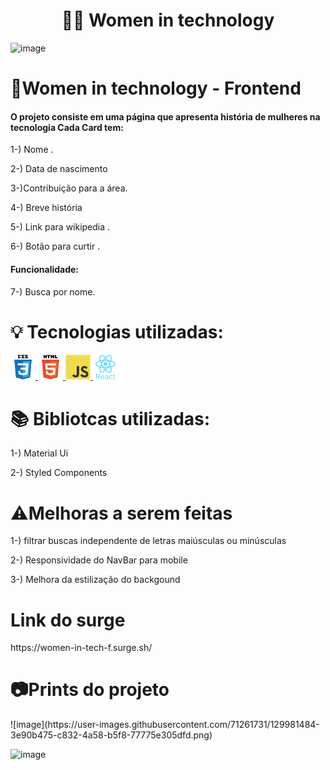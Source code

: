 <h1 align="center"> 👩‍💻 Women in technology</h1> 

![image](https://user-images.githubusercontent.com/71261731/129981437-7fb6550b-3340-4c2a-9d27-ee093ab6d7d7.png)


<h1> 💪Women in technology -  Frontend</h1>
<h4>O projeto consiste em uma página que apresenta história de mulheres na tecnologia
Cada Card tem: </h4>
<p> 1-) Nome .</p>
<p> 2-) Data de nascimento</p>
<p> 3-)Contribuição para a área.</p>
<p> 4-) Breve história</p>
<p> 5-) Link para wikipedia .</p>
<p> 6-) Botão para curtir .</p>

<h4>Funcionalidade:</h4>
<p> 7-) Busca por nome.</p>

<h1> 💡 Tecnologias utilizadas:</h1>
<p align="left"> <a href="https://www.w3schools.com/css/" target="_blank"> <img src="https://raw.githubusercontent.com/devicons/devicon/master/icons/css3/css3-original-wordmark.svg" alt="css3" width="40" height="40"/> </a> <a href="https://www.w3.org/html/" target="_blank"> <img src="https://raw.githubusercontent.com/devicons/devicon/master/icons/html5/html5-original-wordmark.svg" alt="html5" width="40" height="40"/> </a> <a href="https://developer.mozilla.org/en-US/docs/Web/JavaScript" target="_blank"> <img src="https://raw.githubusercontent.com/devicons/devicon/master/icons/javascript/javascript-original.svg" alt="javascript" width="40" height="40"/> </a> <a href="https://reactjs.org/" target="_blank"> <img src="https://raw.githubusercontent.com/devicons/devicon/master/icons/react/react-original-wordmark.svg" alt="react" width="40" height="40"/> </a> </p>

<h1> 📚 Bibliotcas utilizadas:</h1>
<p> 1-) Material Ui </p>
<p> 2-) Styled Components </p>


<h1> ⚠️Melhoras a serem feitas </h1>
<p> 1-) filtrar buscas independente de letras maiúsculas ou minúsculas </p>
<p> 2-) Responsividade do NavBar para mobile </p>
<p> 3-) Melhora da estilização do backgound </p>

<h1> Link do surge </h1>
https://women-in-tech-f.surge.sh/

<h1>📷Prints do projeto </h1>
![image](https://user-images.githubusercontent.com/71261731/129981484-3e90b475-c832-4a58-b5f8-77775e305dfd.png)

![image](https://user-images.githubusercontent.com/71261731/129981716-c1a686ce-5126-4020-8da1-3b0dddb65fde.png)

